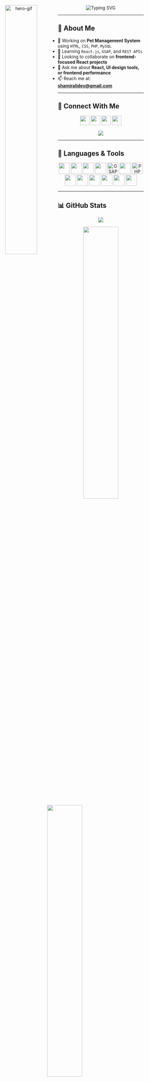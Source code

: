 <!-- Hero Section -->
<p align="center">
  <img src="https://media.giphy.com/media/qgQUggAC3Pfv687qPC/giphy.gif" width="45%" alt="hero-gif" align="left" />
  <img src="https://readme-typing-svg.demolab.com?font=Fira+Code&weight=500&pause=1000&color=F7F7F7&center=true&vCenter=true&width=435&lines=Hi%2C+I'm+Shamir+Ali;Frontend+Developer;React+%7C+GSAP+%7C+UI+Enthusiast;Let%E2%80%99s+build+cool+stuff+together" alt="Typing SVG" />
</p>

---

## 💫 About Me
- 🔭 Working on **Pet Management System** using `HTML`, `CSS`, `PHP`, `MySQL`
- 🌱 Learning `React.js`, `GSAP`, and `REST APIs`
- 👯 Looking to collaborate on **frontend-focused React projects**
- 💬 Ask me about **React, UI design tools, or frontend performance**
- 📫 Reach me at: **shamiralidev@gmail.com**

---

## 🔗 Connect With Me

<p align="center">
  <a href="mailto:shamiralidev@gmail.com"><img src="https://skillicons.dev/icons?i=gmail" height="30"/></a>
  <a href="https://github.com/ShamirAli55"><img src="https://skillicons.dev/icons?i=github" height="30"/></a>
  <a href="https://linkedin.com/in/shamir-ali-94b939332"><img src="https://skillicons.dev/icons?i=linkedin" height="30"/></a>
  <a href="https://facebook.com/shamirali"><img src="https://skillicons.dev/icons?i=facebook" height="30"/></a>
</p>

<p align="center">
  <a href="assets/Shamir_Ali_Resume.pdf" download>
    <img src="https://img.shields.io/badge/Download_Resume-PDF-blue?style=for-the-badge&logo=adobeacrobat" />
  </a>
</p>

---

## 🧰 Languages & Tools

<p align="center">
  <a href="https://developer.mozilla.org/en-US/docs/Web/HTML"><img src="https://skillicons.dev/icons?i=html" height="35"/></a>
  <a href="https://developer.mozilla.org/en-US/docs/Web/CSS"><img src="https://skillicons.dev/icons?i=css" height="35"/></a>
  <a href="https://developer.mozilla.org/en-US/docs/Web/JavaScript"><img src="https://skillicons.dev/icons?i=js" height="35"/></a>
  <a href="https://reactjs.org/"><img src="https://skillicons.dev/icons?i=react" height="35"/></a>
  <a href="https://greensock.com/gsap/"><img src="https://raw.githubusercontent.com/gilbarbara/logos/main/logos/gsap.svg" height="35" alt="GSAP" /></a>
  <a href="https://getbootstrap.com/"><img src="https://skillicons.dev/icons?i=bootstrap" height="35"/></a>
  <a href="https://www.php.net/"><img src="https://cdn.jsdelivr.net/gh/devicons/devicon/icons/php/php-original.svg" height="35" alt="PHP"/></a>
  <a href="https://www.mysql.com/"><img src="https://skillicons.dev/icons?i=mysql" height="35"/></a>
  <a href="https://www.mongodb.com/"><img src="https://skillicons.dev/icons?i=mongodb" height="35"/></a>
  <a href="https://git-scm.com/"><img src="https://skillicons.dev/icons?i=git" height="35"/></a>
  <a href="https://code.visualstudio.com/"><img src="https://skillicons.dev/icons?i=vscode" height="35"/></a>
  <a href="https://www.figma.com/"><img src="https://skillicons.dev/icons?i=figma" height="35"/></a>
  <a href="https://cplusplus.com/"><img src="https://skillicons.dev/icons?i=cpp" height="35"/></a>
</p>

---

## 📊 GitHub Stats

<p align="center">
  <a href="https://github.com/ryo-ma/github-profile-trophy">
    <img src="https://github-profile-trophy.vercel.app/?username=shamirali55&theme=algolia&margin-w=15&margin-h=15" />
  </a>
</p>

<p align="center">
  <img src="https://github-readme-stats.vercel.app/api?username=shamirali55&theme=tokyonight&show_icons=true&hide_border=true&include_all_commits=true" width="47%"/>
  <img src="https://github-readme-stats.vercel.app/api/top-langs/?username=shamirali55&layout=compact&theme=tokyonight&hide_border=true" width="47%"/>
</p>

---

## 📌 Pinned Projects

> *(Optional — You can use GitHub’s pin feature manually or showcase selected project cards here)*  
> Let me know if you want to add a custom grid of your featured repositories.

---

Let me know if you'd like a light mode version or custom background colors/icons!
